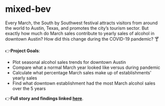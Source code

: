 # mixed-bev

Every March, the South by Southwest festival attracts visitors from around the world to Austin, Texas, and promotes the city’s tourism sector. But exactly how much do March sales contribute to yearly sales of alcohol in downtown Austin? How did this change during the COVID-19 pandemic? 🍸

👉**Project Goals**: 

- Plot seasonal alcohol sales trends for downtown Austin
- Compare what a normal March year looked like versus during pandemic
- Calculate what percentage March sales make up of establishments’ yearly sales
- Find what downtown establishment had the most March alcohol sales over the 5 years


👉**Full story and findings linked [here](https://garzella.wordpress.com/2022/11/27/covid-19-lockdowns-caused-67-drop-in-downtown-austin-alcohol-sales-during-march-2020/)**.
